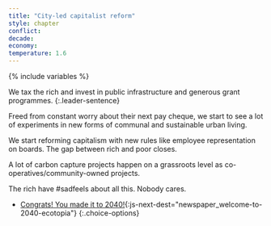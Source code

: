 ```yaml
---
title: "City-led capitalist reform"
style: chapter
conflict: 
decade: 
economy: 
temperature: 1.6
---
```


{% include variables %}

We tax the rich and invest in public infrastructure and generous grant programmes.
{:.leader-sentence}

Freed from constant worry about their next pay cheque, we start to see a lot of experiments in new forms of communal and sustainable urban living.

We start reforming capitalism with new rules like employee representation on boards. The gap between rich and poor closes.

A lot of carbon capture projects happen on a grassroots level as co-operatives/community-owned projects.

The rich have \#sadfeels about all this. Nobody cares.

- [Congrats! You made it to 2040!](part-page_2040.html){:js-next-dest="newspaper_welcome-to-2040-ecotopia"}
{:.choice-options}
